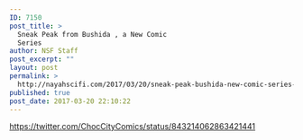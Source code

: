 ```yaml
---
ID: 7150
post_title: >
  Sneak Peak from Bushida , a New Comic
  Series
author: NSF Staff
post_excerpt: ""
layout: post
permalink: >
  http://nayahscifi.com/2017/03/20/sneak-peak-bushida-new-comic-series-2/
published: true
post_date: 2017-03-20 22:10:22
---
```

https://twitter.com/ChocCityComics/status/843214062863421441